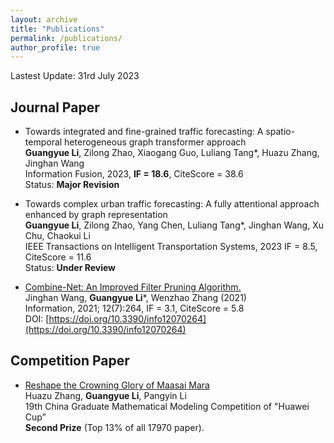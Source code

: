 ```yaml
---
layout: archive
title: "Publications"
permalink: /publications/
author_profile: true
---
```

Lastest Update: 31rd July 2023&nbsp; 

## Journal Paper

- Towards integrated and fine-grained traffic forecasting: A spatio-temporal heterogeneous graph transformer approach
 <br> **Guangyue Li**, Zilong Zhao, Xiaogang Guo, Luliang Tang*, Huazu Zhang, Jinghan Wang
 <br>Information Fusion, 2023,  **IF = 18.6**, CiteScore = 38.6
 <br> Status: **Major Revision**

- Towards complex urban traffic forecasting: A fully attentional approach enhanced by graph representation
 <br> **Guangyue Li**, Zilong Zhao, Yang Chen, Luliang Tang*, Jinghan Wang, Xu Chu, Chaokui Li 
 <br> IEEE Transactions on Intelligent Transportation Systems, 2023  IF = 8.5, CiteScore = 11.6
 <br> Status: **Under Review**

- [Combine-Net: An Improved Filter Pruning Algorithm.](/files/information-12-00264-v3.pdf)
 <br> Jinghan Wang, **Guangyue Li***, Wenzhao Zhang (2021)
 <br> Information, 2021; 12(7):264, IF = 3.1, CiteScore = 5.8
 <br> DOI: [https://doi.org/10.3390/info12070264](https://doi.org/10.3390/info12070264)

## Competition Paper

- [Reshape the Crowning Glory of Maasai Mara](/files/information-12-00264-v3.pdf)<br>Huazu Zhang, **Guangyue Li**, Pangyin Li <br> 19th China Graduate Mathematical Modeling Competition of "Huawei Cup” <br>**Second Prize** (Top 13% of all 17970 paper).<br>


